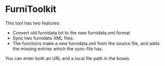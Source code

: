 FurniToolkit
============

This tool has two features:
- Convert old furnidata.txt to the new furnidata.xml format
- Sync two furnidata XML files:
 - The functions make a new furnidata.xml from the source file, and adds the missing entries which the sync-file has.
 
You can enter both an URL and a local file path in the boxes.
